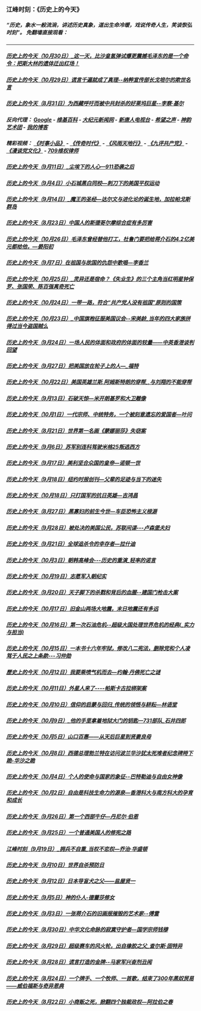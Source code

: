 ### 江峰时刻：《历史上的今天》
##### “历史，象水一般流淌，讲述历史真象，道出生命冷暖，戏说传奇人生，笑谈恢弘时刻”。 免翻墙直接观看：

---

##### <a href='http://207.148.103.66/history/江峰时刻-历史上的今天（10月30日）_这一天，比沙皇氢弹试爆更震撼毛泽东的是一个命令：把斯大林的遗体迁出红场！-lGR20FbterI.mp4.html?t=103010'>历史上的今天（10月30日）_这一天，比沙皇氢弹试爆更震撼毛泽东的是一个命令：把斯大林的遗体迁出红场！</a>
##### <a href='http://207.148.103.66/history/江峰时刻-历史上的今天（10月29日）谎言千遍就成了真理--纳粹宣传部长戈培尔的欺世名言-M0UYRGUqvGg.mp4.html?t=103010'>历史上的今天（10月29日）谎言千遍就成了真理--纳粹宣传部长戈培尔的欺世名言</a>
##### <a href='http://207.148.103.66/history/江峰时刻-历史上的今天（8月31日）为西藏呼吁而被中共封杀的好莱坞巨星--李察·基尔-SxyRaH_GpsY.mp4.html?t=103010'>历史上的今天（8月31日）为西藏呼吁而被中共封杀的好莱坞巨星--李察·基尔</a>
##### 反向代理： [Google](http://207.148.103.66:8888/search?q=425事件) - [维基百科](http://207.148.103.66:8100/wiki/喬高-麥塔斯調查報告) - [大纪元新闻网](http://207.148.103.66:10080) - [新唐人电视台](http://207.148.103.66:8000) - [希望之声](http://207.148.103.66:8200) - [神韵艺术团](http://207.148.103.66:8000/xtr/gb/prog673.html) - [我的博客](http://207.148.103.66:10000/)
##### 精彩视频： [《时事小品》](https://github.com/gfw-breaker/ntdtv-comedy/blob/master/README.md) - [《传奇时代》](http://207.148.103.66:10000/videos/legend/) - [《风雨天地行》](http://207.148.103.66:10000/videos/fytdx/) - [《九评共产党》](http://207.148.103.66:10000/videos/jiuping/) - [《漫谈党文化》](http://207.148.103.66:10000/videos/mtdwh/) - [709维权律师](http://207.148.103.66:10000/videos/709/)
##### <a href='http://207.148.103.66/history/江峰时刻-历史上的今天（9月11日）_尘埃下的人心—911恐袭之后-CSLvkn4av28.mp4.html?t=103010'>历史上的今天（9月11日）_尘埃下的人心—911恐袭之后</a>
##### <a href='http://207.148.103.66/history/江峰时刻-历史上的今天（9月4日）小石城黑白同校—刺刀下的美国平权运动-C_vdMrGjX58.mp4.html?t=103010'>历史上的今天（9月4日）小石城黑白同校—刺刀下的美国平权运动</a>
##### <a href='http://207.148.103.66/history/江峰时刻-历史上的今天（9月14日）_魔王的圣经—达尔文与进化论的诞生地，加拉帕戈斯群岛-UHqO5UZVQo0.mp4.html?t=103010'>历史上的今天（9月14日）_魔王的圣经—达尔文与进化论的诞生地，加拉帕戈斯群岛</a>
##### <a href='http://207.148.103.66/history/江峰时刻-历史上的今天（8月23日）中国人的斯德哥尔摩综合症有多厉害-MaiK6xH9p5g.mp4.html?t=103010'>历史上的今天（8月23日）中国人的斯德哥尔摩综合症有多厉害</a>
##### <a href='http://207.148.103.66/history/江峰时刻-历史上的今天（10月26日）毛泽东曾经替他打工，杜鲁门要把给蒋介石的4.2亿美元都给他，—晏阳初-AUxXR8MmULI.mp4.html?t=103010'>历史上的今天（10月26日）毛泽东曾经替他打工，杜鲁门要把给蒋介石的4.2亿美元都给他，—晏阳初</a>
##### <a href='http://207.148.103.66/history/江峰时刻-历史上的今天（9月7日）在祖国与故国的仇怨中歌唱—李香兰-xcTLjQDgNW0.mp4.html?t=103010'>历史上的今天（9月7日）在祖国与故国的仇怨中歌唱—李香兰</a>
##### <a href='http://207.148.103.66/history/江峰时刻-历史上的今天（10月25日）_灵异还是宿命？《失业生》的三个主角当红明星钟保罗、张国荣、陈百强离奇死亡-VojevY_vQ3U.mp4.html?t=103010'>历史上的今天（10月25日）_灵异还是宿命？《失业生》的三个主角当红明星钟保罗、张国荣、陈百强离奇死亡</a>
##### <a href='http://207.148.103.66/history/江峰时刻-历史上的今天（10月24日）一带一路，符合“共产党人没有祖国”原则的国策-Z7RV22VknRc.mp4.html?t=103010'>历史上的今天（10月24日）一带一路，符合“共产党人没有祖国”原则的国策</a>
##### <a href='http://207.148.103.66/history/江峰时刻-历史上的今天（10月23日）_中国旗袍征服美国议会--宋美龄_当年的四大家族拼得过当今盗国贼么-WV5Eipd27lA.mp4.html?t=103010'>历史上的今天（10月23日）_中国旗袍征服美国议会--宋美龄_当年的四大家族拼得过当今盗国贼么</a>
##### <a href='http://207.148.103.66/history/江峰时刻-历史上的今天（9月24日）一场人民的体面和政府的体面的较量——中英香港谈判回望-D4M-TDWuU4A.mp4.html?t=103010'>历史上的今天（9月24日）一场人民的体面和政府的体面的较量——中英香港谈判回望</a>
##### <a href='http://207.148.103.66/history/江峰时刻-历史上的今天（9月27日）把美国放在轮子上的人—_福特-tI6YwfS3oZk.mp4.html?t=103010'>历史上的今天（9月27日）把美国放在轮子上的人—_福特</a>
##### <a href='http://207.148.103.66/history/江峰时刻-历史上的今天（10月22日）美国英雄兰斯.阿姆斯特朗的穿帮_,与刘翔的不能穿帮-cVg5fWdGylU.mp4.html?t=103010'>历史上的今天（10月22日）美国英雄兰斯.阿姆斯特朗的穿帮_,与刘翔的不能穿帮</a>
##### <a href='http://207.148.103.66/history/江峰时刻-历史上的今天（9月13日）石破天惊—米开朗基罗和大卫雕像-NiCFGwiMVi8.mp4.html?t=103010'>历史上的今天（9月13日）石破天惊—米开朗基罗和大卫雕像</a>
##### <a href='http://207.148.103.66/history/江峰时刻-历史上的今天（10月1日）一代宗师、中统特务，一个被刻意遗忘的爱国者—叶问-xv5vD7-ehfw.mp4.html?t=103010'>历史上的今天（10月1日）一代宗师、中统特务，一个被刻意遗忘的爱国者—叶问</a>
##### <a href='http://207.148.103.66/history/江峰时刻-历史上的今天（8月21日）世界第一名画《蒙娜丽莎》失窃案-M2UMPXKsxGw.mp4.html?t=103010'>历史上的今天（8月21日）世界第一名画《蒙娜丽莎》失窃案</a>
##### <a href='http://207.148.103.66/history/江峰时刻-历史上的今天（9月6日）苏军别连科驾驶米格25叛逃西方-MJ1kiOFBN68.mp4.html?t=103010'>历史上的今天（9月6日）苏军别连科驾驶米格25叛逃西方</a>
##### <a href='http://207.148.103.66/history/江峰时刻-历史上的今天（9月17日）美利坚合众国的皇帝—诺顿一世-NfN8Mwz2Q9M.mp4.html?t=103010'>历史上的今天（9月17日）美利坚合众国的皇帝—诺顿一世</a>
##### <a href='http://207.148.103.66/history/江峰时刻-历史上的今天（9月18日）纽约时报创刊—父辈的足迹与当下的迷失-5EbKPHrSra4.mp4.html?t=103010'>历史上的今天（9月18日）纽约时报创刊—父辈的足迹与当下的迷失</a>
##### <a href='http://207.148.103.66/history/江峰时刻-历史上的今天（10月18日）只打国军的抗日英雄—吉鸿昌-VNMWSu17LIo.mp4.html?t=103010'>历史上的今天（10月18日）只打国军的抗日英雄—吉鸿昌</a>
##### <a href='http://207.148.103.66/history/江峰时刻-历史上的今天（8月27日）黑寡妇的前生今世—车臣恐怖主义根源-GFNlRyzTqFI.mp4.html?t=103010'>历史上的今天（8月27日）黑寡妇的前生今世—车臣恐怖主义根源</a>
##### <a href='http://207.148.103.66/history/江峰时刻-历史上的今天（9月28日）被处决的美国公民，苏联间谍---卢森堡夫妇-T2zjN1vMbak.mp4.html?t=103010'>历史上的今天（9月28日）被处决的美国公民，苏联间谍---卢森堡夫妇</a>
##### <a href='http://207.148.103.66/history/江峰时刻-历史上的今天（9月21日）全球追杀令的幸存者—拉什迪-uRhnOyApvDA.mp4.html?t=103010'>历史上的今天（9月21日）全球追杀令的幸存者—拉什迪</a>
##### <a href='http://207.148.103.66/history/江峰时刻-历史上的今天（10月3日）朝韩高峰会---历史的重演_轻率的诺言-AZ9YJZGGLrI.mp4.html?t=103010'>历史上的今天（10月3日）朝韩高峰会---历史的重演_轻率的诺言</a>
##### <a href='http://207.148.103.66/history/江峰时刻-历史上的今天（10月19日）志愿军入朝纪实-f2TtLCtgbgQ.mp4.html?t=103010'>历史上的今天（10月19日）志愿军入朝纪实</a>
##### <a href='http://207.148.103.66/history/江峰时刻-历史上的今天（9月20日）天子脚下的杀戮和背后的血腥--建国门枪击大案-oi1gzFRePVw.mp4.html?t=103010'>历史上的今天（9月20日）天子脚下的杀戮和背后的血腥--建国门枪击大案</a>
##### <a href='http://207.148.103.66/history/江峰时刻-历史上的今天（10月17日）旧金山两场大地震，末日地震还有多远-imA6tIfp-T0.mp4.html?t=103010'>历史上的今天（10月17日）旧金山两场大地震，末日地震还有多远</a>
##### <a href='http://207.148.103.66/history/江峰时刻-历史上的今天（10月16日）第一次石油危机--超级大国处理世界危机的经典(_实力与担当)-ILcdn37t0LQ.mp4.html?t=103010'>历史上的今天（10月16日）第一次石油危机--超级大国处理世界危机的经典(_实力与担当)</a>
##### <a href='http://207.148.103.66/history/江峰时刻-历史上的今天（10月15日）一本书十六年牢狱，修改八二宪法，删除党和个人凌驾于人民之上条款---习仲勋-h_B3k988Eck.mp4.html?t=103010'>历史上的今天（10月15日）一本书十六年牢狱，修改八二宪法，删除党和个人凌驾于人民之上条款---习仲勋</a>
##### <a href='http://207.148.103.66/history/江峰時刻-歷史上的今天（10月12日）我要乘喷气机而去—约翰·丹佛死亡之谜-0Yg_w4ycH3w.mp4.html?t=103010'>歷史上的今天（10月12日）我要乘喷气机而去—约翰·丹佛死亡之谜</a>
##### <a href='http://207.148.103.66/history/江峰时刻-历史上的今天（10月11日）外星人来了----帕斯卡古拉绑架案-nsFMKAbz_nE.mp4.html?t=103010'>历史上的今天（10月11日）外星人来了----帕斯卡古拉绑架案</a>
##### <a href='http://207.148.103.66/history/江峰时刻-历史上的今天（10月10日）信仰的启蒙与回归_传统的领悟与耕耘—林语堂-tNnkTayTGlA.mp4.html?t=103010'>历史上的今天（10月10日）信仰的启蒙与回归_传统的领悟与耕耘—林语堂</a>
##### <a href='http://207.148.103.66/history/江峰时刻-历史上的今天（10月9日）_他的手里拿着地狱大门的钥匙—731部队_石井四郎-JotGhuvICAo.mp4.html?t=103010'>历史上的今天（10月9日）_他的手里拿着地狱大门的钥匙—731部队_石井四郎</a>
##### <a href='http://207.148.103.66/history/江峰时刻-历史上的今天（10月5日）山口百惠——从天后巨星到贤妻良母-DKCL0aBTAKg.mp4.html?t=103010'>历史上的今天（10月5日）山口百惠——从天后巨星到贤妻良母</a>
##### <a href='http://207.148.103.66/history/江峰时刻-历史上的今天（10月8日）西德总理勃兰特在访问波兰华沙犹太死难者纪念碑時下跪-华沙之跪-KoZEPeyjCPM.mp4.html?t=103010'>历史上的今天（10月8日）西德总理勃兰特在访问波兰华沙犹太死难者纪念碑時下跪-华沙之跪</a>
##### <a href='http://207.148.103.66/history/江峰时刻-历史上的今天（10月4日）个人的使命与国家的象征--巴特勒迪与自由女神像-7FthXlolazw.mp4.html?t=103010'>历史上的今天（10月4日）个人的使命与国家的象征--巴特勒迪与自由女神像</a>
##### <a href='http://207.148.103.66/history/江峰时刻-历史上的今天（10月2日）自由是科技生命力的源泉—香港科大与南方科大的孕育和成长-IaR2_xGlZcI.mp4.html?t=103010'>历史上的今天（10月2日）自由是科技生命力的源泉—香港科大与南方科大的孕育和成长</a>
##### <a href='http://207.148.103.66/history/江峰时刻-历史上的今天（9月26日）第一个西部牛仔—丹尼尔·伯恩-IbXlzDJY9fI.mp4.html?t=103010'>历史上的今天（9月26日）第一个西部牛仔—丹尼尔·伯恩</a>
##### <a href='http://207.148.103.66/history/江峰时刻-历史上的今天（9月25日）一个普通美国人的修宪之路-pnQGYgJmpPk.mp4.html?t=103010'>历史上的今天（9月25日）一个普通美国人的修宪之路</a>
##### <a href='http://207.148.103.66/history/江峰时刻-江峰时刻（9月19日）_拥兵不自重_当权不恋权—乔治·华盛顿-AUMyKX7rYg8.mp4.html?t=103010'>江峰时刻（9月19日）_拥兵不自重_当权不恋权—乔治·华盛顿</a>
##### <a href='http://207.148.103.66/history/江峰时刻-历史上的今天（9月10日）世界自杀预防日-sG9o5k_yuQI.mp4.html?t=103010'>历史上的今天（9月10日）世界自杀预防日</a>
##### <a href='http://207.148.103.66/history/江峰时刻-历史上的今天（9月12日）日本导盲犬之父——盐屋贤一-nnYPvTfvXAg.mp4.html?t=103010'>历史上的今天（9月12日）日本导盲犬之父——盐屋贤一</a>
##### <a href='http://207.148.103.66/history/江峰时刻-历史上的今天（9月5日）神的仆人-德蕾莎修女-5grv6Szsu18.mp4.html?t=103010'>历史上的今天（9月5日）神的仆人-德蕾莎修女</a>
##### <a href='http://207.148.103.66/history/江峰时刻-历史上的今天（9月3日）一张蒋介石的旧画报摧毁的艺术家--傅雷--Xqb0cDxqA8.mp4.html?t=103010'>历史上的今天（9月3日）一张蒋介石的旧画报摧毁的艺术家--傅雷</a>
##### <a href='http://207.148.103.66/history/江峰时刻-历史上的今天（8月30日）中华文化命脉的寂寞守护者—国学宗师钱穆-ahqTJ4viIts.mp4.html?t=103010'>历史上的今天（8月30日）中华文化命脉的寂寞守护者—国学宗师钱穆</a>
##### <a href='http://207.148.103.66/history/江峰时刻-历史上的今天（8月29日）超级赛车的风火轮，出自橡胶之父_查尔斯·固特异-rNJAKUtmzKw.mp4.html?t=103010'>历史上的今天（8月29日）超级赛车的风火轮，出自橡胶之父_查尔斯·固特异</a>
##### <a href='http://207.148.103.66/history/江峰时刻-历史上的今天（8月28日）谎言打造的金牌--马家军兴奋剂丑闻-57P0LqmgWyE.mp4.html?t=103010'>历史上的今天（8月28日）谎言打造的金牌--马家军兴奋剂丑闻</a>
##### <a href='http://207.148.103.66/history/江峰时刻-历史上的今天（8月24日）一个牌手、一个牧师、一首歌，结束了300年黑奴贸易——威伯福斯与奇异恩典-iN4LBhK6moQ.mp4.html?t=103010'>历史上的今天（8月24日）一个牌手、一个牧师、一首歌，结束了300年黑奴贸易——威伯福斯与奇异恩典</a>
##### <a href='http://207.148.103.66/history/江峰时刻-历史上的今天（8月22日）小商贩之死，掀翻四个独裁政权—阿拉伯之春--44WZphhkKU.mp4.html?t=103010'>历史上的今天（8月22日）小商贩之死，掀翻四个独裁政权—阿拉伯之春</a>
